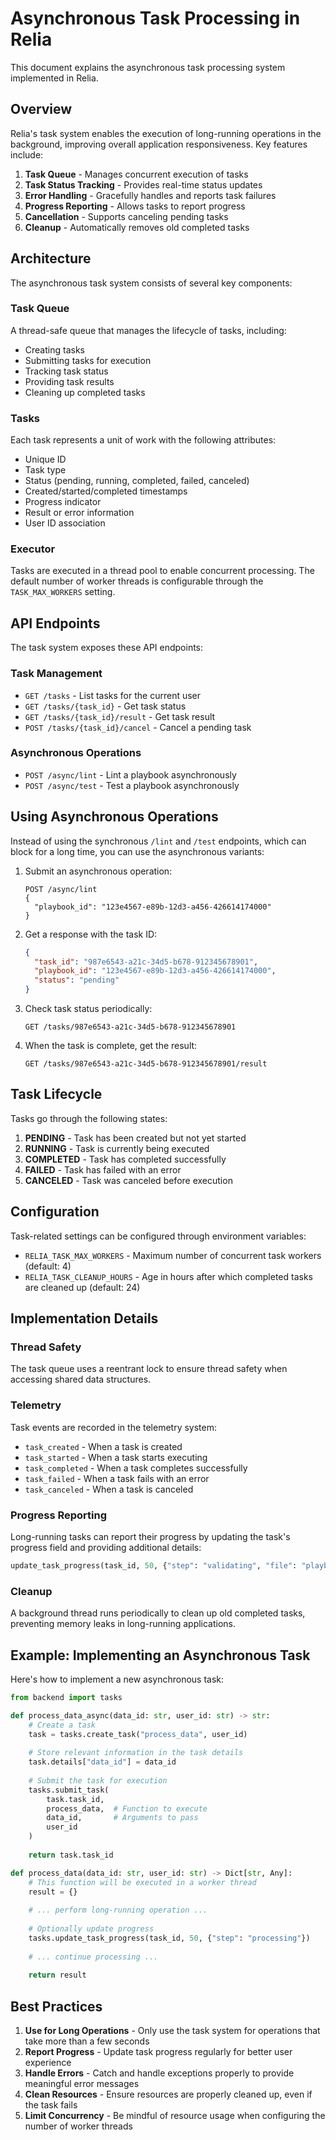 # Asynchronous Task Processing in Relia

This document explains the asynchronous task processing system implemented in Relia.

## Overview

Relia's task system enables the execution of long-running operations in the background, improving overall application responsiveness. Key features include:

1. **Task Queue** - Manages concurrent execution of tasks
2. **Task Status Tracking** - Provides real-time status updates
3. **Error Handling** - Gracefully handles and reports task failures
4. **Progress Reporting** - Allows tasks to report progress
5. **Cancellation** - Supports canceling pending tasks
6. **Cleanup** - Automatically removes old completed tasks

## Architecture

The asynchronous task system consists of several key components:

### Task Queue

A thread-safe queue that manages the lifecycle of tasks, including:

- Creating tasks
- Submitting tasks for execution
- Tracking task status
- Providing task results
- Cleaning up completed tasks

### Tasks

Each task represents a unit of work with the following attributes:

- Unique ID
- Task type
- Status (pending, running, completed, failed, canceled)
- Created/started/completed timestamps
- Progress indicator
- Result or error information
- User ID association

### Executor

Tasks are executed in a thread pool to enable concurrent processing. The default number of worker threads is configurable through the `TASK_MAX_WORKERS` setting.

## API Endpoints

The task system exposes these API endpoints:

### Task Management

- `GET /tasks` - List tasks for the current user
- `GET /tasks/{task_id}` - Get task status
- `GET /tasks/{task_id}/result` - Get task result
- `POST /tasks/{task_id}/cancel` - Cancel a pending task

### Asynchronous Operations

- `POST /async/lint` - Lint a playbook asynchronously
- `POST /async/test` - Test a playbook asynchronously

## Using Asynchronous Operations

Instead of using the synchronous `/lint` and `/test` endpoints, which can block for a long time, you can use the asynchronous variants:

1. Submit an asynchronous operation:
   ```http
   POST /async/lint
   {
     "playbook_id": "123e4567-e89b-12d3-a456-426614174000"
   }
   ```

2. Get a response with the task ID:
   ```json
   {
     "task_id": "987e6543-a21c-34d5-b678-912345678901",
     "playbook_id": "123e4567-e89b-12d3-a456-426614174000",
     "status": "pending"
   }
   ```

3. Check task status periodically:
   ```http
   GET /tasks/987e6543-a21c-34d5-b678-912345678901
   ```

4. When the task is complete, get the result:
   ```http
   GET /tasks/987e6543-a21c-34d5-b678-912345678901/result
   ```

## Task Lifecycle

Tasks go through the following states:

1. **PENDING** - Task has been created but not yet started
2. **RUNNING** - Task is currently being executed
3. **COMPLETED** - Task has completed successfully
4. **FAILED** - Task has failed with an error
5. **CANCELED** - Task was canceled before execution

## Configuration

Task-related settings can be configured through environment variables:

- `RELIA_TASK_MAX_WORKERS` - Maximum number of concurrent task workers (default: 4)
- `RELIA_TASK_CLEANUP_HOURS` - Age in hours after which completed tasks are cleaned up (default: 24)

## Implementation Details

### Thread Safety

The task queue uses a reentrant lock to ensure thread safety when accessing shared data structures.

### Telemetry

Task events are recorded in the telemetry system:

- `task_created` - When a task is created
- `task_started` - When a task starts executing
- `task_completed` - When a task completes successfully
- `task_failed` - When a task fails with an error
- `task_canceled` - When a task is canceled

### Progress Reporting

Long-running tasks can report their progress by updating the task's progress field and providing additional details:

```python
update_task_progress(task_id, 50, {"step": "validating", "file": "playbook.yml"})
```

### Cleanup

A background thread runs periodically to clean up old completed tasks, preventing memory leaks in long-running applications.

## Example: Implementing an Asynchronous Task

Here's how to implement a new asynchronous task:

```python
from backend import tasks

def process_data_async(data_id: str, user_id: str) -> str:
    # Create a task
    task = tasks.create_task("process_data", user_id)
    
    # Store relevant information in the task details
    task.details["data_id"] = data_id
    
    # Submit the task for execution
    tasks.submit_task(
        task.task_id,
        process_data,  # Function to execute
        data_id,       # Arguments to pass
        user_id
    )
    
    return task.task_id

def process_data(data_id: str, user_id: str) -> Dict[str, Any]:
    # This function will be executed in a worker thread
    result = {}
    
    # ... perform long-running operation ...
    
    # Optionally update progress
    tasks.update_task_progress(task_id, 50, {"step": "processing"})
    
    # ... continue processing ...
    
    return result
```

## Best Practices

1. **Use for Long Operations** - Only use the task system for operations that take more than a few seconds
2. **Report Progress** - Update task progress regularly for better user experience
3. **Handle Errors** - Catch and handle exceptions properly to provide meaningful error messages
4. **Clean Resources** - Ensure resources are properly cleaned up, even if the task fails
5. **Limit Concurrency** - Be mindful of resource usage when configuring the number of worker threads